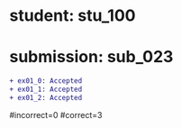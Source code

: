 # student: stu_100
# submission: sub_023

```diff
+ ex01_0: Accepted
+ ex01_1: Accepted
+ ex01_2: Accepted
```
#incorrect=0
#correct=3
